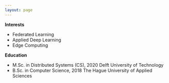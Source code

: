 ```yaml
---
layout: page
---
```


**Interests**
+ Federated Learning
+ Applied Deep Learning
+ Edge Computing

**Education**
+ M.Sc. in Distributed Systems (CS), 2020
    Delft University of Technology
+ B.Sc. in Computer Science, 2018
    The Hague University of Applied Sciences
